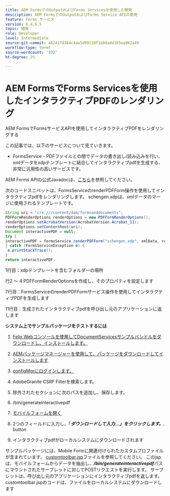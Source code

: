 ```yaml
---
title: AEM FormsでのOutputおよびForms Servicesを使用した開発
description: AEM FormsでのOutputおよびForms Service APIの使用
feature: Forms サービス
version: 6.4,6.5
topic: 開発
role: Developer
level: Intermediate
source-git-commit: 462417d384c4aa5d99110f1b8dadd165ea9b2a49
workflow-type: tm+mt
source-wordcount: '332'
ht-degree: 2%

---
```



# AEM FormsでForms Servicesを使用したインタラクティブPDFのレンダリング

AEM FormsでFormsサービスAPIを使用してインタラクティブPDFをレンダリングする

この記事では、以下のサービスについて見ていきます。

* FormsService - PDFファイルとの間でデータの書き出し/読み込みを行い、xmlデータをxdpテンプレートに結合してインタラクティブpdfを生成する、非常に汎用性の高いサービスです。

AEM Forms APIの公式Javadocは、[こちら](https://helpx.adobe.com/aem-forms/6/javadocs/com/adobe/fd/output/api/package-summary.html)を参照してください。

次のコードスニペットは、FormsServiceのrenderPDFForm操作を使用してインタラクティブpdfをレンダリングします。 schengen.xdpは、xmlデータのマージに使用されるテンプレートです。

```java
String uri = "crx:///content/dam/formsanddocuments";
PDFFormRenderOptions renderOptions = new PDFFormRenderOptions();
renderOptions.setAcrobatVersion(AcrobatVersion.Acrobat_11);
renderOptions.setContentRoot(uri);
Document interactivePDF = null;
try {
interactivePDF = formsService.renderPDFForm("schengen.xdp", xmlData, renderOptions);
} catch (FormsServiceException e) {
 e.printStackTrace();
}
return interactivePDF;
```

1行目：xdpテンプレートを含むフォルダーの場所

行2 ～ 4:PDFFormRenderOptionsを作成し、そのプロパティを設定します

7行目：FormsServiceのrenderPDFFormサービス操作を使用してインタラクティブPDFを生成します

11行目：生成されたインタラクティブpdfを呼び出し元のアプリケーションに返します

**システム上でサンプルパッケージをテストするには**
1. [Felix Webコンソールを使用してDocumentServicesサンプルバンドルをダウンロードし、インストールします。](/help/forms/assets/common-osgi-bundles/AEMFormsDocumentServices.core-1.0-SNAPSHOT.jar)
1. [AEMパッケージマネージャーを使用して、パッケージをダウンロードしてインストールします](assets/downloadinteractivepdffrommobileform.zip)



1. [configMgrにログインします。](http://localhost:4502/system/console/configMgr)
1. AdobeGranite CSRF Filterを検索します。
1. 除外されたセクションに次のパスを追加し、保存します。
1. /bin/generateinteractivepdf
1. [モバイルフォームを開く](http://localhost:4502/content/dam/formsanddocuments/schengen.xdp/jcr:content)
1. 2つのフィールドに入力し、「***ダウンロードして入力…」をクリックします。.*** button
1. インタラクティブpdfがローカルシステムにダウンロードされます


サンプルパッケージには、Mobile Formに関連付けられたカスタムプロファイルが含まれています。 [customtoolbar.jsp](http://localhost:4502/apps/AEMFormsDemoListings/customprofiles/addImageToMobileForm/demo/customtoolbar.jsp)ファイルを参照してください。 このjspは、モバイルフォームからデータを抽出し、***/bin/generateinteractivepdf***&#x200B;パスにマウントされたサーブレットに対してPOSTリクエストを実行します。 サーブレットは、呼び出し元のアプリケーションにインタラクティブpdfを返します。 customtoolbar.jspのコードは、ファイルをローカルシステムにダウンロードします


